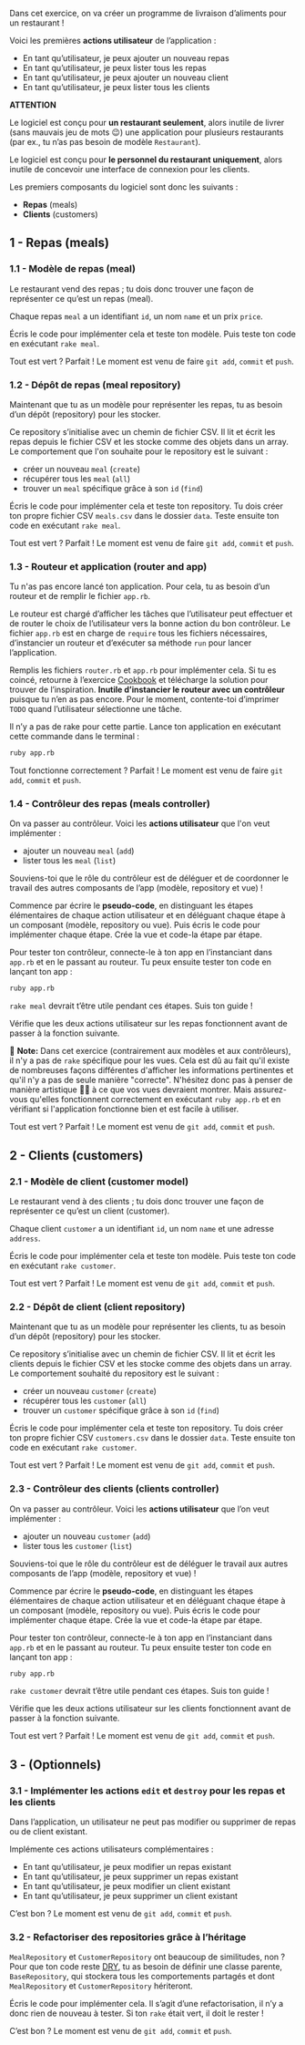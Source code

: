 Dans cet exercice, on va créer un programme de livraison d’aliments pour un restaurant !

Voici les premières **actions utilisateur** de l’application :
- En tant qu’utilisateur, je peux ajouter un nouveau repas
- En tant qu’utilisateur, je peux lister tous les repas
- En tant qu’utilisateur, je peux ajouter un nouveau client
- En tant qu’utilisateur, je peux lister tous les clients

**ATTENTION**

Le logiciel est conçu pour **un restaurant seulement**, alors inutile de livrer (sans mauvais jeu de mots 😉) une application pour plusieurs restaurants (par ex., tu n’as pas besoin de modèle `Restaurant`).

Le logiciel est conçu pour **le personnel du restaurant uniquement**, alors inutile de concevoir une interface de connexion pour les clients.

Les premiers composants du logiciel sont donc les suivants :
- **Repas** (meals)
- **Clients** (customers)

## 1 - Repas (meals)

### 1.1 - Modèle de repas (meal)

Le restaurant vend des repas ; tu dois donc trouver une façon de représenter ce qu’est un repas (meal).

Chaque repas `meal` a un identifiant `id`, un nom `name` et un prix `price`.

Écris le code pour implémenter cela et teste ton modèle. Puis teste ton code en exécutant `rake meal`.

Tout est vert ? Parfait ! Le moment est venu de faire `git add`, `commit` et `push`.

### 1.2 - Dépôt de repas (meal repository)

Maintenant que tu as un modèle pour représenter les repas, tu as besoin d’un dépôt (repository) pour les stocker.

Ce repository s’initialise avec un chemin de fichier CSV. Il lit et écrit les repas depuis le fichier CSV et les stocke comme des objets dans un array. Le comportement que l'on souhaite pour le repository est le suivant :
- créer un nouveau `meal` (`create`)
- récupérer tous les `meal` (`all`)
- trouver un `meal` spécifique grâce à son `id` (`find`)

Écris le code pour implémenter cela et teste ton repository. Tu dois créer ton propre fichier CSV `meals.csv` dans le dossier `data`. Teste ensuite ton code en exécutant `rake meal`.

Tout est vert ? Parfait ! Le moment est venu de faire `git add`, `commit` et `push`.

### 1.3 - Routeur et application (router and app)

Tu n'as pas encore lancé ton application. Pour cela, tu as besoin d’un routeur et de remplir le fichier `app.rb`.

Le routeur est chargé d’afficher les tâches que l’utilisateur peut effectuer et de router le choix de l’utilisateur vers la bonne action du bon contrôleur. Le fichier `app.rb` est en charge de `require` tous les fichiers nécessaires, d’instancier un routeur et d’exécuter sa méthode `run` pour lancer l’application.

Remplis les fichiers `router.rb` et `app.rb` pour implémenter cela. Si tu es coincé, retourne à l’exercice [Cookbook](https://kitt.lewagon.com/camps/<user.batch_slug>/challenges?path=02-OOP%2F03-Cookbook%2F02-Cookbook) et télécharge la solution pour trouver de l’inspiration. **Inutile d’instancier le routeur avec un contrôleur** puisque tu n’en as pas encore. Pour le moment, contente-toi d’imprimer `TODO` quand l’utilisateur sélectionne une tâche.

Il n’y a pas de rake pour cette partie. Lance ton application en exécutant cette commande dans le terminal :

```bash
ruby app.rb
```

Tout fonctionne correctement ? Parfait ! Le moment est venu de faire `git add`, `commit` et `push`.

### 1.4 - Contrôleur des repas (meals controller)

On va passer au contrôleur. Voici les **actions utilisateur** que l'on veut implémenter :
- ajouter un nouveau `meal` (`add`)
- lister tous les `meal` (`list`)

Souviens-toi que le rôle du contrôleur est de déléguer et de coordonner le travail des autres composants de l’app (modèle, repository et vue) !

Commence par écrire le **pseudo-code**, en distinguant les étapes élémentaires de chaque action utilisateur et en déléguant chaque étape à un composant (modèle, repository ou vue). Puis écris le code pour implémenter chaque étape. Crée la vue et code-la étape par étape.

Pour tester ton contrôleur, connecte-le à ton app en l’instanciant dans `app.rb` et en le passant au routeur. Tu peux ensuite tester ton code en lançant ton app :

```bash
ruby app.rb
```

`rake meal` devrait t’être utile pendant ces étapes. Suis ton guide !

Vérifie que les deux actions utilisateur sur les repas fonctionnent avant de passer à la fonction suivante.

📝 **Note:** Dans cet exercice (contrairement aux modèles et aux contrôleurs), il n'y a pas de `rake` spécifique pour les vues. Cela est dû au fait qu'il existe de nombreuses façons différentes d'afficher les informations pertinentes et qu'il n'y a pas de seule manière "correcte". N'hésitez donc pas à penser de manière artistique 🧑‍🎨 à ce que vos vues devraient montrer. Mais assurez-vous qu'elles fonctionnent correctement en exécutant `ruby app.rb` et en vérifiant si l'application fonctionne bien et est facile à utiliser.

Tout est vert ? Parfait ! Le moment est venu de `git add`, `commit` et `push`.

## 2 - Clients (customers)

### 2.1 - Modèle de client (customer model)

Le restaurant vend à des clients ; tu dois donc trouver une façon de représenter ce qu’est un client (customer).

Chaque client `customer` a un identifiant `id`, un nom `name` et une adresse `address`.

Écris le code pour implémenter cela et teste ton modèle. Puis teste ton code en exécutant `rake customer`.

Tout est vert ? Parfait ! Le moment est venu de `git add`, `commit` et `push`.

### 2.2 - Dépôt de client (client repository)

Maintenant que tu as un modèle pour représenter les clients, tu as besoin d’un dépôt (repository) pour les stocker.

Ce repository s’initialise avec un chemin de fichier CSV. Il lit et écrit les clients depuis le fichier CSV et les stocke comme des objets dans un array. Le comportement souhaité du repository est le suivant :
- créer un nouveau `customer` (`create`)
- récupérer tous les `customer` (`all`)
- trouver un `customer` spécifique grâce à son `id` (`find`)

Écris le code pour implémenter cela et teste ton repository. Tu dois créer ton propre fichier CSV `customers.csv` dans le dossier `data`. Teste ensuite ton code en exécutant `rake customer`.

Tout est vert ? Parfait ! Le moment est venu de `git add`, `commit` et `push`.

### 2.3 - Contrôleur des clients (clients controller)

On va passer au contrôleur. Voici les **actions utilisateur** que l’on veut implémenter :
- ajouter un nouveau `customer` (`add`)
- lister tous les `customer` (`list`)

Souviens-toi que le rôle du contrôleur est de déléguer le travail aux autres composants de l’app (modèle, repository et vue) !

Commence par écrire le **pseudo-code**, en distinguant les étapes élémentaires de chaque action utilisateur et en déléguant chaque étape à un composant (modèle, repository ou vue). Puis écris le code pour implémenter chaque étape. Crée la vue et code-la étape par étape.

Pour tester ton contrôleur, connecte-le à ton app en l’instanciant dans `app.rb` et en le passant au routeur. Tu peux ensuite tester ton code en lançant ton app :

```bash
ruby app.rb
```

`rake customer` devrait t’être utile pendant ces étapes. Suis ton guide !

Vérifie que les deux actions utilisateur sur les clients fonctionnent avant de passer à la fonction suivante.

Tout est vert ? Parfait ! Le moment est venu de `git add`, `commit` et `push`.

## 3 - (Optionnels)

### 3.1 - Implémenter les actions `edit` et `destroy` pour les repas et les clients

Dans l’application, un utilisateur ne peut pas modifier ou supprimer de repas ou de client existant.

Implémente ces actions utilisateurs complémentaires :
- En tant qu’utilisateur, je peux modifier un repas existant
- En tant qu’utilisateur, je peux supprimer un repas existant
- En tant qu’utilisateur, je peux modifier un client existant
- En tant qu’utilisateur, je peux supprimer un client existant

C’est bon ? Le moment est venu de `git add`, `commit` et `push`.

### 3.2 - Refactoriser des repositories grâce à l’héritage

`MealRepository` et `CustomerRepository` ont beaucoup de similitudes, non ? Pour que ton code reste [DRY](https://fr.wikipedia.org/wiki/Ne_vous_r%C3%A9p%C3%A9tez_pas), tu as besoin de définir une classe parente, `BaseRepository`, qui stockera tous les comportements partagés et dont `MealRepository` et `CustomerRepository` hériteront.

Écris le code pour implémenter cela. Il s’agit d’une refactorisation, il n’y a donc rien de nouveau à tester. Si ton `rake` était vert, il doit le rester !

C’est bon ? Le moment est venu de `git add`, `commit` et `push`.
